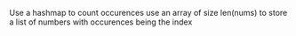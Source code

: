 Use a hashmap to count occurences
use an array of size len(nums) to store a list of numbers with occurences being the index
​